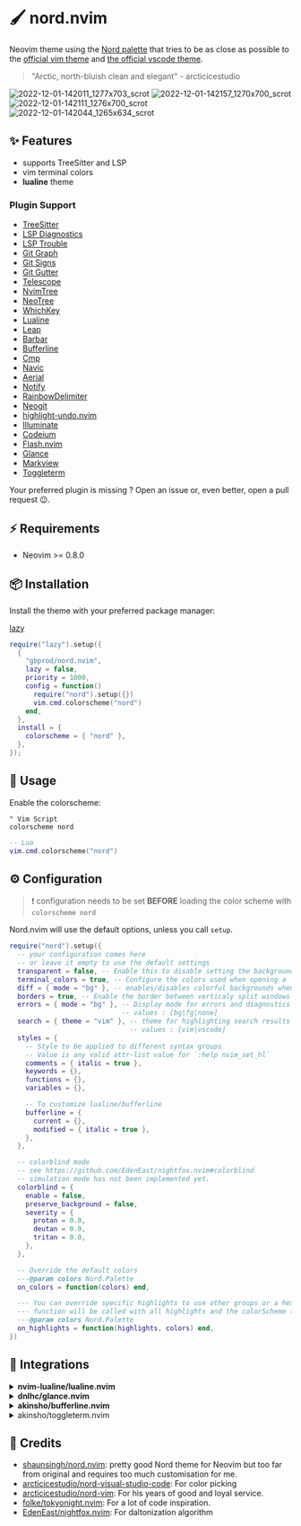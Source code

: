# 🖌️ nord.nvim

Neovim theme using the [Nord palette](https://www.nordtheme.com/) that tries to
be as close as possible to the [official vim theme](https://github.com/arcticicestudio/nord-vim/)
and [the official vscode theme](https://github.com/arcticicestudio/nord-visual-studio-code).

> "Arctic, north-bluish clean and elegant" - arcticicestudio

![2022-12-01-142011_1277x703_scrot](https://user-images.githubusercontent.com/3751019/205092735-ced8ba05-d15d-4751-9a88-17cefef5ec52.png)
![2022-12-01-142157_1270x700_scrot](https://user-images.githubusercontent.com/3751019/205092727-a266d2c8-35fd-4272-b90f-c1f063591e58.png)
![2022-12-01-142111_1276x700_scrot](https://user-images.githubusercontent.com/3751019/205092730-9874369f-d045-47c6-8b07-5371cf344223.png)
![2022-12-01-142044_1265x634_scrot](https://user-images.githubusercontent.com/3751019/205092733-3aebea83-c5a8-4e96-ab2e-a4646cc9e3ea.png)

## ✨ Features

- supports TreeSitter and LSP
- vim terminal colors
- **lualine** theme

### Plugin Support

- [TreeSitter](https://github.com/nvim-treesitter/nvim-treesitter)
- [LSP Diagnostics](https://neovim.io/doc/user/lsp.html)
- [LSP Trouble](https://github.com/folke/lsp-trouble.nvim)
- [Git Graph](https://github.com/isakbm/gitgraph.nvim)
- [Git Signs](https://github.com/lewis6991/gitsigns.nvim)
- [Git Gutter](https://github.com/airblade/vim-gitgutter)
- [Telescope](https://github.com/nvim-telescope/telescope.nvim)
- [NvimTree](https://github.com/kyazdani42/nvim-tree.lua)
- [NeoTree](https://github.com/nvim-neo-tree/neo-tree.nvim)
- [WhichKey](https://github.com/liuchengxu/vim-which-key)
- [Lualine](https://github.com/hoob3rt/lualine.nvim)
- [Leap](https://github.com/ggandor/leap.nvim)
- [Barbar](https://github.com/romgrk/barbar.nvim)
- [Bufferline](https://github.com/akinsho/bufferline.nvim)
- [Cmp](https://github.com/hrsh7th/nvim-cmp/)
- [Navic](https://github.com/SmiteshP/nvim-navic)
- [Aerial](https://github.com/stevearc/aerial.nvim)
- [Notify](https://github.com/rcarriga/nvim-notify)
- [RainbowDelimiter](https://github.com/HiPhish/rainbow-delimiters.nvim)
- [Neogit](https://github.com/NeogitOrg/neogit)
- [highlight-undo.nvim](https://github.com/tzachar/highlight-undo.nvim)
- [Illuminate](https://github.com/RRethy/vim-illuminate)
- [Codeium](https://github.com/Exafunction/codeium.vim)
- [Flash.nvim](https://github.com/folke/flash.nvim)
- [Glance](https://github.com/dnlhc/glance.nvim)
- [Markview](https://github.com/OXY2DEV/markview.nvim)
- [Toggleterm](https://github.com/akinsho/toggleterm.nvim)

Your preferred plugin is missing ? Open an issue or, even better, open a pull
request 😉.

## ⚡️ Requirements

- Neovim >= 0.8.0

## 📦 Installation

Install the theme with your preferred package manager:

[lazy](https://github.com/folke/lazy.nvim)

```lua
require("lazy").setup({
  {
    "gbprod/nord.nvim",
    lazy = false,
    priority = 1000,
    config = function()
      require("nord").setup({})
      vim.cmd.colorscheme("nord")
    end,
  },
  install = {
    colorscheme = { "nord" },
  },
});
```

## 🚀 Usage

Enable the colorscheme:

```vim
" Vim Script
colorscheme nord
```

```lua
-- Lua
vim.cmd.colorscheme("nord")
```

## ⚙️ Configuration

> ❗️ configuration needs to be set **BEFORE** loading the color scheme with
> `colorscheme nord`

Nord.nvim will use the default options, unless you call `setup`.

```lua
require("nord").setup({
  -- your configuration comes here
  -- or leave it empty to use the default settings
  transparent = false, -- Enable this to disable setting the background color
  terminal_colors = true, -- Configure the colors used when opening a `:terminal` in Neovim
  diff = { mode = "bg" }, -- enables/disables colorful backgrounds when used in diff mode. values : [bg|fg]
  borders = true, -- Enable the border between verticaly split windows visible
  errors = { mode = "bg" }, -- Display mode for errors and diagnostics
                            -- values : [bg|fg|none]
  search = { theme = "vim" }, -- theme for highlighting search results
                              -- values : [vim|vscode]
  styles = {
    -- Style to be applied to different syntax groups
    -- Value is any valid attr-list value for `:help nvim_set_hl`
    comments = { italic = true },
    keywords = {},
    functions = {},
    variables = {},

    -- To customize lualine/bufferline
    bufferline = {
      current = {},
      modified = { italic = true },
    },
  },

  -- colorblind mode
  -- see https://github.com/EdenEast/nightfox.nvim#colorblind
  -- simulation mode has not been implemented yet.
  colorblind = {
    enable = false,
    preserve_background = false,
    severity = {
      protan = 0.0,
      deutan = 0.0,
      tritan = 0.0,
    },
  },

  -- Override the default colors
  ---@param colors Nord.Palette
  on_colors = function(colors) end,

  --- You can override specific highlights to use other groups or a hex color
  --- function will be called with all highlights and the colorScheme table
  ---@param colors Nord.Palette
  on_highlights = function(highlights, colors) end,
})
```

## 🤝 Integrations

<details>
<summary><b>nvim-lualine/lualine.nvim</b></summary>
To enable the `nord` theme for `Lualine`, simply specify it in your
lualine settings:

```lua
require('lualine').setup {
  options = {
    -- ... your lualine config
    theme = 'nord'
    -- ... your lualine config
  }
}
```

</details>

<details>
<summary><b>dnlhc/glance.nvim</b></summary>
Nord provide default options for `glance.nvim` to have a better integration:

```lua
require("lazy").setup({
    {
      "dnlhc/glance.nvim",
      opts = require("nord.plugins.glance").make_opts({
        folds = {
          folded = false,
        },
      }),
    }
  }
)
```

</details>

<details>
<summary><b>akinsho/bufferline.nvim</b></summary>
To use this theme for `bufferline`, add this to your config:

```lua
require("bufferline").setup({
    options = {
        separator_style = "thin",
    },
    highlights = require("nord.plugins.bufferline").akinsho(),
})
```

</details>

<details>
<summary>akinsho/toggleterm.nvim</summary>
Nord provide default options for `toggleterm.nvim` to have a better integration:

```lua
require("toggleterm").setup(
    require("nord.plugins.toggleterm").make_opts({
      -- your custom options
    })
)
```

</details>

## 🎉 Credits

- [shaunsingh/nord.nvim](https://github.com/shaunsingh/nord.nvim): pretty good
  Nord theme for Neovim but too far from original and requires too much
  customisation for me.
- [arcticicestudio/nord-visual-studio-code](https://github.com/arcticicestudio/nord-visual-studio-code): For color picking
- [arcticicestudio/nord-vim](https://github.com/arcticicestudio/nord-vim): For
  his years of good and loyal service.
- [folke/tokyonight.nvim](https://github.com/folke/tokyonight.nvim): For a lot
  of code inspiration.
- [EdenEast/nightfox.nvim](https://github.com/EdenEast/nightfox.nvim#colorblind): For daltonization algorithm
